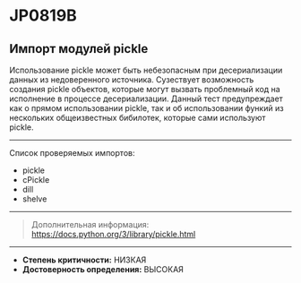 # JP0819B
## Импорт модулей pickle 
Использование pickle может быть небезопасным при десериализации данных из недоверенного источника.
Сузествует возможность создания pickle объектов, которые могут вызвать проблемный код 
на исполнение в процессе десериализации.
Данный тест предупреждает как о прямом использовании pickle, так и об использовании функий из нескольких 
общеизвестных бибилотек, которые сами используют pickle.

---
Список проверяемых импортов:

* pickle 
* cPickle 
* dill 
* shelve
---
> Дополнительная информация:
> <https://docs.python.org/3/library/pickle.html>
---
* __Степень критичности:__ НИЗКАЯ
* __Достоверность определения:__ ВЫСОКАЯ